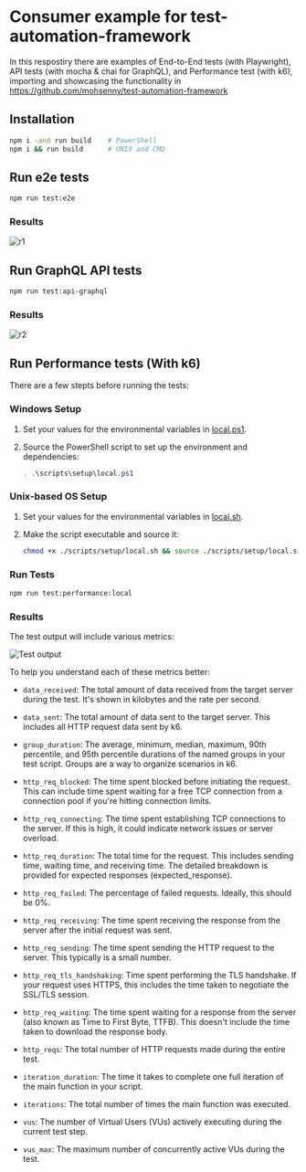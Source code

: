# Consumer example for test-automation-framework

In this respostiry there are examples of End-to-End tests (with Playwright), API tests (with mocha & chai for GraphQL), and Performance test (with k6), importing and showcasing the functionality in https://github.com/mohsenny/test-automation-framework

## Installation
```bash
npm i -and run build    # PowerShell
npm i && run build      # UNIX and CMD
```

## Run e2e tests
```bash
npm run test:e2e
```
### Results
![r1](https://github.com/mohsenny/taf-consumer/assets/1129811/46b31d4c-3927-465d-ab7d-7f2a3bc84784)

## Run GraphQL API tests
```bash
npm run test:api-graphql
```
### Results
![r2](https://github.com/mohsenny/taf-consumer/assets/1129811/82471ecd-b1fb-4225-891e-867e70a4af25)


## Run Performance tests (With k6)

There are a few stepts before running the tests:

### Windows Setup

1. Set your values for the environmental variables in [local.ps1](./scripts/setup/local.ps1).
2. Source the PowerShell script to set up the environment and dependencies:

   ```powershell
   . .\scripts\setup\local.ps1
   ```

### Unix-based OS Setup

1. Set your values for the environmental variables in [local.sh](./scripts/setup/local.sh).
2. Make the script executable and source it:

   ```bash
   chmod +x ./scripts/setup/local.sh && source ./scripts/setup/local.sh
   ```

### Run Tests

```bash
npm run test:performance:local
```

### Results

The test output will include various metrics:

![Test output](https://github.com/mohsenny/taf-consumer/assets/1129811/d773b8e0-5e18-451c-95bd-88fd92a9330d)

To help you understand each of these metrics better:

- `data_received`: The total amount of data received from the target server during the test. It's shown in kilobytes and the rate per second.

- `data_sent`: The total amount of data sent to the target server. This includes all HTTP request data sent by k6.

- `group_duration`: The average, minimum, median, maximum, 90th percentile, and 95th percentile durations of the named groups in your test script. Groups are a way to organize scenarios in k6.

- `http_req_blocked`: The time spent blocked before initiating the request. This can include time spent waiting for a free TCP connection from a connection pool if you're hitting connection limits.

- `http_req_connecting`: The time spent establishing TCP connections to the server. If this is high, it could indicate network issues or server overload.

- `http_req_duration`: The total time for the request. This includes sending time, waiting time, and receiving time. The detailed breakdown is provided for expected responses (expected_response).

- `http_req_failed`: The percentage of failed requests. Ideally, this should be 0%.

- `http_req_receiving`: The time spent receiving the response from the server after the initial request was sent.

- `http_req_sending`: The time spent sending the HTTP request to the server. This typically is a small number.

- `http_req_tls_handshaking`: Time spent performing the TLS handshake. If your request uses HTTPS, this includes the time taken to negotiate the SSL/TLS session.

- `http_req_waiting`: The time spent waiting for a response from the server (also known as Time to First Byte, TTFB). This doesn't include the time taken to download the response body.

- `http_reqs`: The total number of HTTP requests made during the entire test.

- `iteration_duration`: The time it takes to complete one full iteration of the main function in your script.

- `iterations`: The total number of times the main function was executed.

- `vus`: The number of Virtual Users (VUs) actively executing during the current test step.

- `vus_max`: The maximum number of concurrently active VUs during the test.
